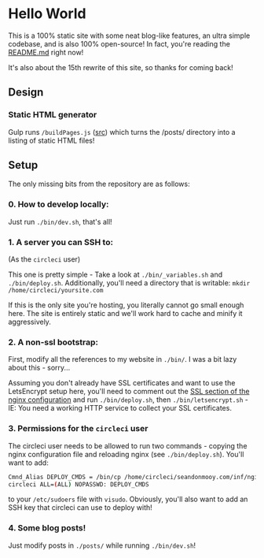 # Hello World

This is a 100% static site with some neat blog-like features, an ultra simple codebase, and is also 100% open-source! In fact, you're reading the [README.md](https://github.com/erulabs/seandonmooy.com/blob/master/README.md) right now!

It's also about the 15th rewrite of this site, so thanks for coming back!

## Design

### Static HTML generator
Gulp runs `/buildPages.js` ([src](https://github.com/erulabs/seandonmooy.com/blob/master/buildPages.js)) which turns the /posts/ directory into a listing of static HTML files!

## Setup
The only missing bits from the repository are as follows:

### 0. How to develop locally:
Just run `./bin/dev.sh`, that's all!

### 1. A server you can SSH to:
(As the `circleci` user)

This one is pretty simple - Take a look at `./bin/_variables.sh` and `./bin/deploy.sh`. Additionally, you'll need a directory that is writable: `mkdir /home/circleci/yoursite.com`

If this is the only site you're hosting, you literally cannot go small enough here. The site is entirely static and we'll work hard to cache and minify it aggressively.

### 2. A non-ssl bootstrap:
First, modify all the references to my website in `./bin/`. I was a bit lazy about this - sorry...

Assuming you don't already have SSL certificates and want to use the LetsEncrypt setup here, you'll need to comment out the [SSL section of the nginx configuration](https://github.com/erulabs/seandonmooy.com/blob/master/inf/nginx/seandonmooy.conf#L12-L43) and run `./bin/deploy.sh`, then `./bin/letsencrypt.sh` - IE: You need a working HTTP service to collect your SSL certificates.

### 3. Permissions for the `circleci` user
The circleci user needs to be allowed to run two commands - copying the nginx configuration file and reloading nginx (see `./bin/deploy.sh`). You'll want to add:
```bash
Cmnd_Alias DEPLOY_CMDS = /bin/cp /home/circleci/seandonmooy.com/inf/nginx/seandonmooy.conf /etc/nginx/sites-enabled/seandonmooy.conf, /usr/sbin/service nginx reload
circleci ALL=(ALL) NOPASSWD: DEPLOY_CMDS
```
to your `/etc/sudoers` file with `visudo`. Obviously, you'll also want to add an SSH key that circleci can use to deploy with!

### 4. Some blog posts!

Just modify posts in `./posts/` while running `./bin/dev.sh`!
